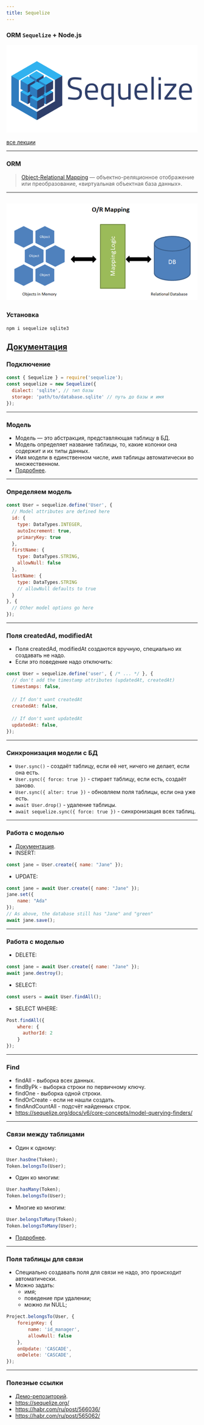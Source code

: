```yaml
---
title: Sequelize
---
```


### ORM `Sequelize` + Node.js
![Sequelize](assets/sequelize/logo.png)

[все лекции](https://github.com/dmitryweiner/lectures/blob/main/README.md)

---

### ORM 

> [Object-Relational Mapping](https://ru.wikipedia.org/wiki/ORM) — объектно-реляционное отображение или преобразование, «виртуальная объектная база данных».
---

![](assets/sequelize/structure.png)
---

### Установка 
```shell
npm i sequelize sqlite3
```
[Документация](https://sequelize.org/)
---

### Подключение
```js
const { Sequelize } = require('sequelize');
const sequelize = new Sequelize({
  dialect: 'sqlite', // тип базы
  storage: 'path/to/database.sqlite' // путь до базы и имя
});
```
---

### Модель
* Модель — это абстракция, представляющая таблицу в БД.
* Модель определяет название таблицы, то, какие колонки она содержит и их типы данных.
* Имя модели в единственном числе, имя таблицы автоматически во множественном.
* [Подробнее](https://sequelize.org/docs/v6/core-concepts/model-basics/).
---

### Определяем модель
```js
const User = sequelize.define('User', {
  // Model attributes are defined here
  id: {
    type: DataTypes.INTEGER,
    autoIncrement: true,
    primaryKey: true
  },
  firstName: {
    type: DataTypes.STRING,
    allowNull: false
  },
  lastName: {
    type: DataTypes.STRING
    // allowNull defaults to true
  }
}, {
  // Other model options go here
});
``` 
---

### Поля createdAd, modifiedAt
* Поля createdAd, modifiedAt создаются вручную, специально их создавать не надо.
* Если это поведение надо отключить:

```js
const User = sequelize.define('user', { /* ... */ }, {
  // don't add the timestamp attributes (updatedAt, createdAt)
  timestamps: false,

  // If don't want createdAt
  createdAt: false,

  // If don't want updatedAt
  updatedAt: false,
});
```
---

### Синхронизация модели с БД
* `User.sync()` - создаёт таблицу, если её нет, ничего не делает, если она есть.
* `User.sync({ force: true })` - стирает таблицу, если есть, создаёт заново.
* `User.sync({ alter: true })` - обновляем поля таблицы, если она уже есть.
* `await User.drop()` - удаление таблицы. 
* `await sequelize.sync({ force: true })` - синхронизация всех таблиц.
---

### Работа с моделью
* [Документация](https://sequelize.org/docs/v6/core-concepts/model-querying-basics/).
* INSERT:
```js
const jane = User.create({ name: "Jane" });
```
* UPDATE:
```js
const jane = await User.create({ name: "Jane" });
jane.set({
    name: "Ada"
});
// As above, the database still has "Jane" and "green"
await jane.save();
```
---

### Работа с моделью
* DELETE:
```js
const jane = await User.create({ name: "Jane" });
await jane.destroy();
```
* SELECT:
```js
const users = await User.findAll();
```
* SELECT WHERE:
```js
Post.findAll({
    where: {
      authorId: 2
    }
});
```
---

### Find
* findAll - выборка всех данных.
* findByPk - выборка строки по первичному ключу.
* findOne - выборка одной строки.
* findOrCreate - если не нашли создать.
* findAndCountAll - подсчёт найденных строк.
* https://sequelize.org/docs/v6/core-concepts/model-querying-finders/
---

### Связи между таблицами
* Один к одному:
```js
User.hasOne(Token);
Token.belongsTo(User);
```
* Один ко многим:
```js
User.hasMany(Token);
Token.belongsTo(User);
```
* Многие ко многим:
```js
User.belongsToMany(Token);
Token.belongsToMany(User);
```
* [Подробнее](https://sequelize.org/docs/v6/core-concepts/assocs/).
---

### Поля таблицы для связи
* Специально создавать поля для связи не надо, это происходит автоматически.
* Можно задать:
  * имя;
  * поведение при удалении;
  * можно ли NULL;

```js
Project.belongsTo(User, { 
    foreignKey: {
        name: 'id_manager',
        allowNull: false
    },
    onUpdate: 'CASCADE',
    onDelete: 'CASCADE',
});
```
---

### Полезные ссылки
* [Демо-репозиторий](https://github.com/dmitryweiner/express-auth-example/commit/9bb11f6c2c38d9d08e43361d44aff17161801471).
* https://sequelize.org/
* https://habr.com/ru/post/566036/
* https://habr.com/ru/post/565062/